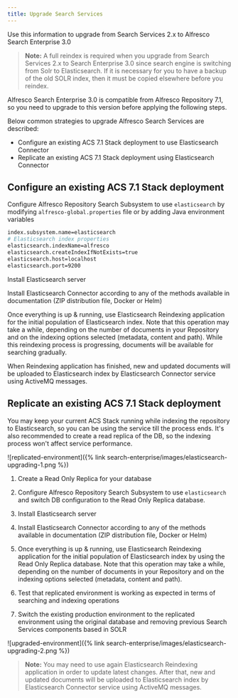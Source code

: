 ```yaml
---
title: Upgrade Search Services
---
```


Use this information to upgrade from Search Services 2.x to Alfresco Search Enterprise 3.0

> **Note:** A full reindex is required when you upgrade from Search Services 2.x to Search Enterprise 3.0 since search engine is switching from Solr to Elasticsearch. If it is necessary for you to have a backup of the old SOLR index, then it must be copied elsewhere before you reindex.

Alfresco Search Enterprise 3.0 is compatible from Alfresco Repository 7.1, so you need to upgrade to this version before applying the following steps.

Below common strategies to upgrade Alfresco Search Services are described:

* Configure an existing ACS 7.1 Stack deployment to use Elasticsearch Connector
* Replicate an existing ACS 7.1 Stack deployment using Elasticsearch Connector

## Configure an existing ACS 7.1 Stack deployment

Configure Alfresco Repository Search Subsystem to use `elasticsearch` by modifying `alfresco-global.properties` file or by adding Java environment variables

```bash
index.subsystem.name=elasticsearch
# Elasticsearch index properties
elasticsearch.indexName=alfresco
elasticsearch.createIndexIfNotExists=true
elasticsearch.host=localhost
elasticsearch.port=9200
```

Install Elasticsearch server

Install Elasticsearch Connector according to any of the methods available in documentation (ZIP distribution file, Docker or Helm)

Once everything is up & running, use Elasticsearch Reindexing application for the initial population of Elasticsearch index. Note that this operation may take a while, depending on the number of documents in your Repository and on the indexing options selected (metadata, content and path). While this reindexing process is progressing, documents will be available for searching gradually.

When Reindexing application has finished, new and updated documents will be uploaded to Elasticsearch index by Elasticsearch Connector service using ActiveMQ messages.


## Replicate an existing ACS 7.1 Stack deployment

You may keep your current ACS Stack running while indexing the repository to Elasticsearch, so you can be using the service till the process ends. It's also recommended to create a read replica of the DB, so the indexing process won't affect service performance.

![replicated-environment]({% link search-enterprise/images/elasticsearch-upgrading-1.png %})

1. Create a Read Only Replica for your database

2. Configure Alfresco Repository Search Subsystem to use `elasticsearch` and switch DB configuration to the Read Only Replica database.

3. Install Elasticsearch server

4. Install Elasticsearch Connector according to any of the methods available in documentation (ZIP distribution file, Docker or Helm)

5. Once everything is up & running, use Elasticsearch Reindexing application for the initial population of Elasticsearch index by using the Read Only Replica database. Note that this operation may take a while, depending on the number of documents in your Repository and on the indexing options selected (metadata, content and path).

6. Test that replicated environment is working as expected in terms of searching and indexing operations

7. Switch the existing production environment to the replicated environment using the original database and removing previous Search Services components based in SOLR

![upgraded-environment]({% link search-enterprise/images/elasticsearch-upgrading-2.png %})

> **Note:** You may need to use again Elasticsearch Reindexing application in order to update latest changes. After that, new and updated documents will be uploaded to Elasticsearch index by Elasticsearch Connector service using ActiveMQ messages.
